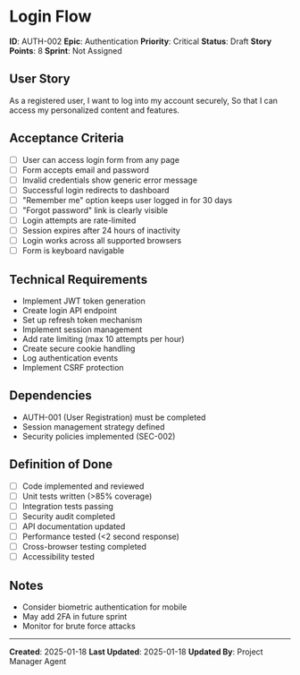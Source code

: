 # Login Flow

**ID**: AUTH-002
**Epic**: Authentication
**Priority**: Critical
**Status**: Draft
**Story Points**: 8
**Sprint**: Not Assigned

## User Story
As a registered user,
I want to log into my account securely,
So that I can access my personalized content and features.

## Acceptance Criteria
- [ ] User can access login form from any page
- [ ] Form accepts email and password
- [ ] Invalid credentials show generic error message
- [ ] Successful login redirects to dashboard
- [ ] "Remember me" option keeps user logged in for 30 days
- [ ] "Forgot password" link is clearly visible
- [ ] Login attempts are rate-limited
- [ ] Session expires after 24 hours of inactivity
- [ ] Login works across all supported browsers
- [ ] Form is keyboard navigable

## Technical Requirements
- Implement JWT token generation
- Create login API endpoint
- Set up refresh token mechanism
- Implement session management
- Add rate limiting (max 10 attempts per hour)
- Create secure cookie handling
- Log authentication events
- Implement CSRF protection

## Dependencies
- AUTH-001 (User Registration) must be completed
- Session management strategy defined
- Security policies implemented (SEC-002)

## Definition of Done
- [ ] Code implemented and reviewed
- [ ] Unit tests written (>85% coverage)
- [ ] Integration tests passing
- [ ] Security audit completed
- [ ] API documentation updated
- [ ] Performance tested (<2 second response)
- [ ] Cross-browser testing completed
- [ ] Accessibility tested

## Notes
- Consider biometric authentication for mobile
- May add 2FA in future sprint
- Monitor for brute force attacks

---

**Created**: 2025-01-18
**Last Updated**: 2025-01-18
**Updated By**: Project Manager Agent